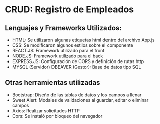 # CRUD: Registro de Empleados

## Lenguajes y Frameworks Utilizados:
- HTML: Se utilizaron algunas etiquetas html dentro del archivo App.js
- CSS: Se modificaron algunos estilos sobre el componente
- REACT.JS: Framework utilizado para el front
- NODE.JS: Framework utilizado para el back
- EXPRESS.JS: Configuración de CORS y definición de rutas http
- MYSQL (Servidor) DBEAVER (Gestor): Base de datos tipo SQL

## Otras herramientas utilizadas
- Bootstrap: Diseño de las tablas de datos y los campos a llenar
- Sweet Alert: Modales de validaciones al guardar, editar o eliminar campos
- Axios: Realizar solicitudes HTTP
- Cors: Se instaló por bloqueo del navegador